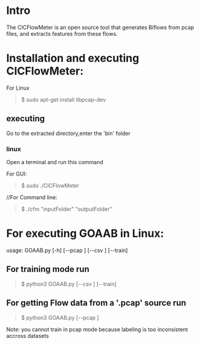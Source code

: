 # Intro
The CICFlowMeter is an open source tool that generates Biflows from pcap files, and extracts features from these flows.

# Installation and executing CICFlowMeter:

For Linux

> $ sudo apt-get install libpcap-dev

## executing
Go to the extracted directory,enter the 'bin' folder

### linux
Open a terminal and run this command

For GUI:
> $ sudo ./CICFlowMeter

//For Command line:
> $ ./cfm "inputFolder" "outputFolder"

# For executing GOAAB in Linux:

usage: GOAAB.py [-h] [--pcap <pcap file name>] [--csv <csv file name>] [--train]
  
## For training mode run
> $ python3 GOAAB.py [--csv <csv file name>] [--train]

## For getting Flow data from a '.pcap' source run
> $ python3 GOAAB.py  [--pcap <pcap file name>]

Note: you cannot train in pcap mode because labeling is too inconsistent accross datasets


